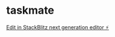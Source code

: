 # taskmate

[Edit in StackBlitz next generation editor ⚡️](https://stackblitz.com/~/github.com/SatvikDandale/taskmate)